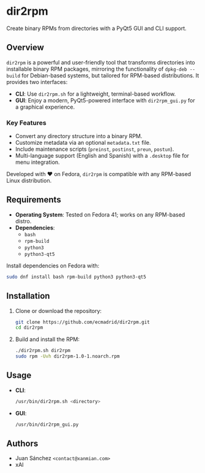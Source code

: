 # dir2rpm

Create binary RPMs from directories with a PyQt5 GUI and CLI support.

## Overview

`dir2rpm` is a powerful and user-friendly tool that transforms directories into installable binary RPM packages, mirroring the functionality of `dpkg-deb --build` for Debian-based systems, but tailored for RPM-based distributions. It provides two interfaces:

- **CLI**: Use `dir2rpm.sh` for a lightweight, terminal-based workflow.
- **GUI**: Enjoy a modern, PyQt5-powered interface with `dir2rpm_gui.py` for a graphical experience.

### Key Features
- Convert any directory structure into a binary RPM.
- Customize metadata via an optional `metadata.txt` file.
- Include maintenance scripts (`preinst`, `postinst`, `preun`, `postun`).
- Multi-language support (English and Spanish) with a `.desktop` file for menu integration.

Developed with ❤️ on Fedora, `dir2rpm` is compatible with any RPM-based Linux distribution.

## Requirements

- **Operating System**: Tested on Fedora 41; works on any RPM-based distro.
- **Dependencies**:
  - `bash`
  - `rpm-build`
  - `python3`
  - `python3-qt5`

Install dependencies on Fedora with:
```bash
sudo dnf install bash rpm-build python3 python3-qt5
```

## Installation

1. Clone or download the repository:
   ```bash
   git clone https://github.com/ecmadrid/dir2rpm.git
   cd dir2rpm
   ```
2. Build and install the RPM:
   ```bash
   ./dir2rpm.sh dir2rpm
   sudo rpm -Uvh dir2rpm-1.0-1.noarch.rpm
   ```

## Usage

- **CLI**:
  ```bash
  /usr/bin/dir2rpm.sh <directory>
  ```
- **GUI**:
  ```bash
  /usr/bin/dir2rpm_gui.py
  ```

## Authors
- Juan Sánchez `<contact@xanmian.com>`
- xAI
